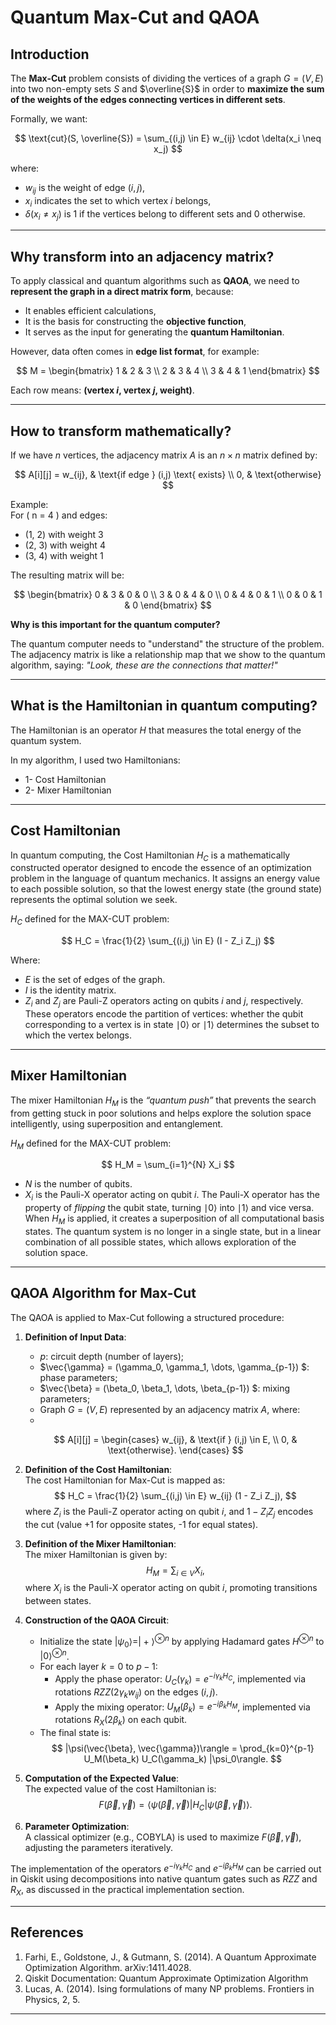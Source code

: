 # Quantum Max-Cut and QAOA

## Introduction

The **Max-Cut** problem consists of dividing the vertices of a graph $G = (V, E)$ into two non-empty sets $S$ and $\overline{S}$ in order to **maximize the sum of the weights of the edges connecting vertices in different sets**.

Formally, we want:

$$
\text{cut}(S, \overline{S}) = \sum_{(i,j) \in E} w_{ij} \cdot \delta(x_i \neq x_j)
$$

where:
- $w_{ij}$ is the weight of edge $(i,j)$,
- $x_i$ indicates the set to which vertex $i$ belongs,
- $\delta(x_i \neq x_j)$ is 1 if the vertices belong to different sets and 0 otherwise.

---

## Why transform into an adjacency matrix?

To apply classical and quantum algorithms such as **QAOA**, we need to **represent the graph in a direct matrix form**, because:
- It enables efficient calculations,
- It is the basis for constructing the **objective function**,
- It serves as the input for generating the **quantum Hamiltonian**.

However, data often comes in **edge list format**, for example:

$$
M = \begin{bmatrix}
1 & 2 & 3 \\
2 & 3 & 4 \\
3 & 4 & 1
\end{bmatrix}
$$

Each row means: **(vertex $i$, vertex $j$, weight)**.

---

## How to transform mathematically?

If we have $n$ vertices, the adjacency matrix $A$ is an $n \times n$ matrix defined by:

$$
A[i][j] = w_{ij}, & \text{if edge } (i,j) \text{ exists} \\ 0, & \text{otherwise}
$$

Example:  
For \( n = 4 \) and edges:
- (1, 2) with weight 3
- (2, 3) with weight 4
- (3, 4) with weight 1

The resulting matrix will be:

$$
\begin{bmatrix}
0 & 3 & 0 & 0 \\
3 & 0 & 4 & 0 \\
0 & 4 & 0 & 1 \\
0 & 0 & 1 & 0
\end{bmatrix}
$$

**Why is this important for the quantum computer?**

The quantum computer needs to "understand" the structure of the problem. The adjacency matrix is like a relationship map that we show to the quantum algorithm, saying: *"Look, these are the connections that matter!"*

---

## What is the Hamiltonian in quantum computing?

The Hamiltonian is an operator $H$ that measures the total energy of the quantum system.  

In my algorithm, I used two Hamiltonians:

* 1- Cost Hamiltonian  
* 2- Mixer Hamiltonian  

---

## Cost Hamiltonian

In quantum computing, the Cost Hamiltonian $H_C$ is a mathematically constructed operator designed to encode the essence of an optimization problem in the language of quantum mechanics. It assigns an energy value to each possible solution, so that the lowest energy state (the ground state) represents the optimal solution we seek.

$H_C$ defined for the MAX-CUT problem:

$$
H_C = \frac{1}{2} \sum_{(i,j) \in E} (I - Z_i Z_j) 
$$

Where:
* $E$ is the set of edges of the graph.
* $I$ is the identity matrix.
* $Z_i$ and $Z_j$ are Pauli-Z operators acting on qubits $i$ and $j$, respectively. These operators encode the partition of vertices: whether the qubit corresponding to a vertex is in state ∣0⟩ or ∣1⟩ determines the subset to which the vertex belongs.

---

## Mixer Hamiltonian

The mixer Hamiltonian $H_M$ is the *“quantum push”* that prevents the search from getting stuck in poor solutions and helps explore the solution space intelligently, using superposition and entanglement.

$H_M$ defined for the MAX-CUT problem:

$$
H_M = \sum_{i=1}^{N} X_i 
$$

* $N$ is the number of qubits.  
* $X_i$ is the Pauli-X operator acting on qubit $i$. The Pauli-X operator has the property of *flipping* the qubit state, turning ∣0⟩ into ∣1⟩ and vice versa. When $H_M$ is applied, it creates a superposition of all computational basis states. The quantum system is no longer in a single state, but in a linear combination of all possible states, which allows exploration of the solution space.

---

## QAOA Algorithm for Max-Cut

The QAOA is applied to Max-Cut following a structured procedure:

1. **Definition of Input Data**:
   - $p$: circuit depth (number of layers);
   - $\vec{\gamma} = (\gamma_0, \gamma_1, \dots, \gamma_{p-1}) $: phase parameters;
   - $\vec{\beta} = (\beta_0, \beta_1, \dots, \beta_{p-1}) $: mixing parameters;
   - Graph $G = (V, E)$ represented by an adjacency matrix $A$, where:
   - 
   $$
   A[i][j] =
   \begin{cases}
   w_{ij}, & \text{if } (i,j) \in E, \\
   0, & \text{otherwise}.
   \end{cases}
   $$

2. **Definition of the Cost Hamiltonian**:  
   The cost Hamiltonian for Max-Cut is mapped as:
   $$
   H_C = \frac{1}{2} \sum_{(i,j) \in E} w_{ij} (1 - Z_i Z_j),
   $$
   where $Z_i$ is the Pauli-Z operator acting on qubit $i$, and $1 - Z_i Z_j$ encodes the cut (value +1 for opposite states, -1 for equal states).

3. **Definition of the Mixer Hamiltonian**:  
   The mixer Hamiltonian is given by:
   $$
   H_M = \sum_{i \in V} X_i,
   $$
   where $X_i$ is the Pauli-X operator acting on qubit $i$, promoting transitions between states.

4. **Construction of the QAOA Circuit**:
   - Initialize the state $|\psi_0\rangle = |+\rangle^{\otimes n}$ by applying Hadamard gates $H^{\otimes n}$ to $|0\rangle^{\otimes n}$.
   - For each layer $k = 0$ to $p-1$:
     - Apply the phase operator: $U_C(\gamma_k) = e^{-i \gamma_k H_C}$, implemented via rotations $RZZ(2 \gamma_k w_{ij})$ on the edges $(i,j)$.
     - Apply the mixing operator: $U_M(\beta_k) = e^{-i \beta_k H_M}$, implemented via rotations $R_X(2 \beta_k)$ on each qubit.
   - The final state is:
   $$
   |\psi(\vec{\beta}, \vec{\gamma})\rangle = \prod_{k=0}^{p-1} U_M(\beta_k) U_C(\gamma_k) |\psi_0\rangle.
   $$

5. **Computation of the Expected Value**:  
   The expected value of the cost Hamiltonian is:
   $$
   F(\vec{\beta}, \vec{\gamma}) = \langle \psi(\vec{\beta}, \vec{\gamma}) | H_C | \psi(\vec{\beta}, \vec{\gamma}) \rangle.
   $$

6. **Parameter Optimization**:  
   A classical optimizer (e.g., COBYLA) is used to maximize $F(\vec{\beta}, \vec{\gamma})$, adjusting the parameters iteratively.

The implementation of the operators $e^{-i \gamma_k H_C}$ and $e^{-i \beta_k H_M}$ can be carried out in Qiskit using decompositions into native quantum gates such as $RZZ$ and $R_X$, as discussed in the practical implementation section.

---

## References

1. Farhi, E., Goldstone, J., & Gutmann, S. (2014). A Quantum Approximate Optimization Algorithm. arXiv:1411.4028.  
2. Qiskit Documentation: Quantum Approximate Optimization Algorithm  
3. Lucas, A. (2014). Ising formulations of many NP problems. Frontiers in Physics, 2, 5.  

---

